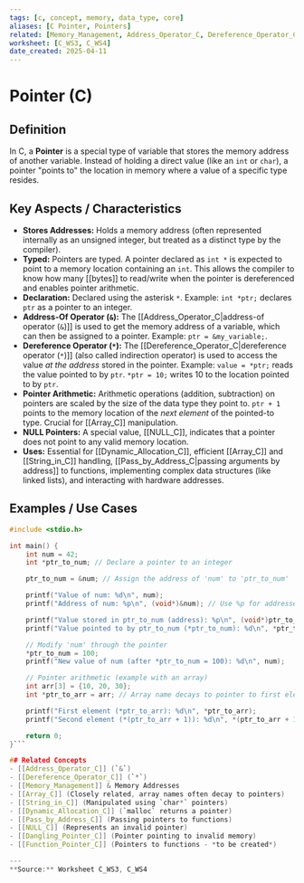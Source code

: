 ```yaml
---
tags: [c, concept, memory, data_type, core]
aliases: [C Pointer, Pointers]
related: [Memory_Management, Address_Operator_C, Dereference_Operator_C, Array_C, String_in_C, Function_Pointer_C, Dynamic_Allocation_C, Pass_by_Address_C, NULL_C, Dangling_Pointer_C
worksheet: [C_WS3, C_WS4]
date_created: 2025-04-11
---
```

# Pointer (C)

## Definition

In C, a **Pointer** is a special type of variable that stores the memory address of another variable. Instead of holding a direct value (like an `int` or `char`), a pointer "points to" the location in memory where a value of a specific type resides.

## Key Aspects / Characteristics

- **Stores Addresses:** Holds a memory address (often represented internally as an unsigned integer, but treated as a distinct type by the compiler).
- **Typed:** Pointers are typed. A pointer declared as `int *` is expected to point to a memory location containing an `int`. This allows the compiler to know how many [[bytes]] to read/write when the pointer is dereferenced and enables pointer arithmetic.
- **Declaration:** Declared using the asterisk `*`. Example: `int *ptr;` declares `ptr` as a pointer to an integer.
- **Address-Of Operator (`&`):** The [[Address_Operator_C|address-of operator (`&`)]] is used to get the memory address of a variable, which can then be assigned to a pointer. Example: `ptr = &my_variable;`.
- **Dereference Operator (`*`):** The [[Dereference_Operator_C|dereference operator (`*`)]] (also called indirection operator) is used to access the value *at the address* stored in the pointer. Example: `value = *ptr;` reads the value pointed to by `ptr`. `*ptr = 10;` writes 10 to the location pointed to by `ptr`.
- **Pointer Arithmetic:** Arithmetic operations (addition, subtraction) on pointers are scaled by the size of the data type they point to. `ptr + 1` points to the memory location of the *next element* of the pointed-to type. Crucial for [[Array_C]] manipulation.
- **NULL Pointers:** A special value, [[NULL_C]], indicates that a pointer does not point to any valid memory location.
- **Uses:** Essential for [[Dynamic_Allocation_C]], efficient [[Array_C]] and [[String_in_C]] handling, [[Pass_by_Address_C|passing arguments by address]] to functions, implementing complex data structures (like linked lists), and interacting with hardware addresses.

## Examples / Use Cases

```c
#include <stdio.h>

int main() {
    int num = 42;
    int *ptr_to_num; // Declare a pointer to an integer

    ptr_to_num = &num; // Assign the address of 'num' to 'ptr_to_num'

    printf("Value of num: %d\n", num);
    printf("Address of num: %p\n", (void*)&num); // Use %p for addresses, cast to void*

    printf("Value stored in ptr_to_num (address): %p\n", (void*)ptr_to_num);
    printf("Value pointed to by ptr_to_num (*ptr_to_num): %d\n", *ptr_to_num);

    // Modify 'num' through the pointer
    *ptr_to_num = 100;
    printf("New value of num (after *ptr_to_num = 100): %d\n", num);

    // Pointer arithmetic (example with an array)
    int arr[3] = {10, 20, 30};
    int *ptr_to_arr = arr; // Array name decays to pointer to first element

    printf("First element (*ptr_to_arr): %d\n", *ptr_to_arr);
    printf("Second element (*(ptr_to_arr + 1)): %d\n", *(ptr_to_arr + 1));

    return 0;
}```

## Related Concepts
- [[Address_Operator_C]] (`&`)
- [[Dereference_Operator_C]] (`*`)
- [[Memory_Management]] & Memory Addresses
- [[Array_C]] (Closely related, array names often decay to pointers)
- [[String_in_C]] (Manipulated using `char*` pointers)
- [[Dynamic_Allocation_C]] (`malloc` returns a pointer)
- [[Pass_by_Address_C]] (Passing pointers to functions)
- [[NULL_C]] (Represents an invalid pointer)
- [[Dangling_Pointer_C]] (Pointer pointing to invalid memory)
- [[Function_Pointer_C]] (Pointers to functions - *to be created*)

---
**Source:** Worksheet C_WS3, C_WS4